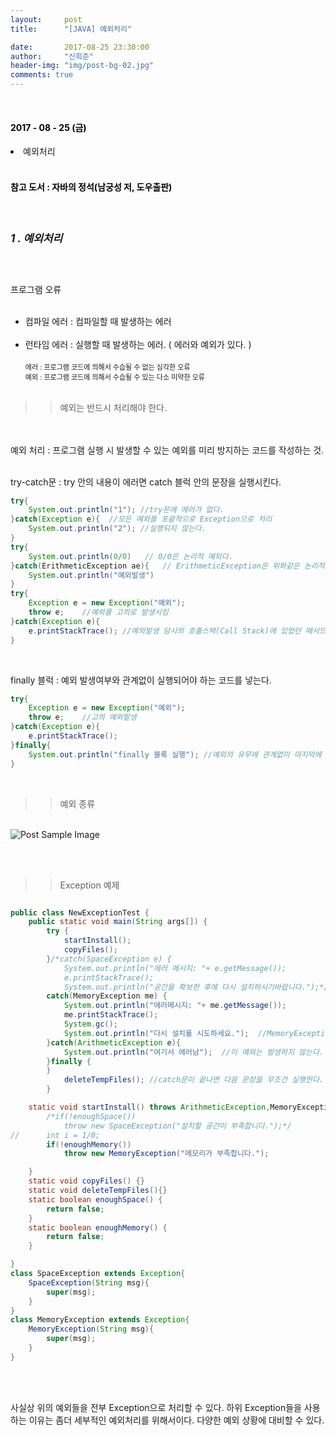```yaml
---
layout:     post
title:      "[JAVA] 예외처리"

date:       2017-08-25 23:30:00
author:     "신희준"
header-img: "img/post-bg-02.jpg"
comments: true
---
```

<br>
<H4 style ="font-weight:bold; color : black">2017 - 08 - 25 (금)</H4>

<li>예외처리</li>

<br>
<H4 style ="font-weight:bold; color:black;">참고 도서 : 자바의 정석(남궁성 저, 도우출판)</H4>
<br>

<h5 style = "font-size: 17px; font-weight : bold;">1 . 예외처리</h5>
<br>

<p>

프로그램 오류 <br><br>

- 컴파일 에러 : 컴파일할 때 발생하는 에러<br><br>
- 런타임 에러 : 실행할 때 발생하는 에러. ( 에러와 예외가 있다. )
<br><br><span style="font-size:11px;">에러 : 프로그램 코드에 의해서 수습될 수 없는 심각한 오류 <br>
예외 : 프로그램 코드에 의해서 수습될 수 있는 다소 미약한 오류</span>
<br><br>

>>예외는 반드시 처리해야 한다.

<br><br>
예외 처리 : 프로그램 실행 시 발생할 수 있는 예외를 미리 방지하는 코드를 작성하는 것.
<br><br>

try-catch문 : try 안의 내용이 에러면 catch 블럭 안의 문장을 실행시킨다.
</p>


~~~java
try{
	System.out.println("1"); //try문에 에러가 없다.
}catch(Exception e){  //모든 예외를 포괄적으로 Exception으로 처리
 	System.out.println("2"); //실행되지 않는다.
}
try{
	System.out.println(0/0)   // 0/0은 논리적 예외다.
}catch(ErithmeticException ae){   // ErithmeticException은 위와같은 논리적 예외를 잡아낸다.
	System.out.println("예외발생")
}
try{
	Exception e = new Exception("예외");
	throw e;    //예외를 고의로 발생시킴
}catch(Exception e){
	e.printStackTrace(); //예외발생 당시의 호출스택(Call Stack)에 있었던 메서드의 정보와 예외 메세지를 화면에 출력한다.
}
~~~

<br>

<p>
finally 블럭 : 예외 발생여부와 관계없이 실행되어야 하는 코드를 넣는다.
</p>

~~~java
try{
	Exception e = new Exception("예외");
	throw e;    //고의 예외발생
}catch(Exception e){
	e.printStackTrace();
}finally{  
	System.out.println("finally 블록 실행"); //예외의 유무에 관계없이 마지막에 실행시킨다.
}
~~~

<br>
<p>

>> 예외 종류

<br>

<img src="{{ site.baseurl }}/img/exception.png" alt="Post Sample Image">
</p>

<BR><BR>

>>Exception 예제

~~~java

public class NewExceptionTest {
	public static void main(String args[]) {
		try {
			startInstall();
			copyFiles();
		}/*catch(SpaceException e) {
			System.out.println("에러 메시지: "+ e.getMessage());
			e.printStackTrace();
			System.out.println("공간을 확보한 후에 다시 설치하시기바랍니다.");*/
		catch(MemoryException me) {
			System.out.println("에러메시지: "+ me.getMessage());
			me.printStackTrace();
			System.gc();
			System.out.println("다시 설치를 시도하세요.");  //MemoryException에 대한 예외가 발생한다.
		}catch(ArithmeticException e){
			System.out.println("여기서 에러남");  //이 예외는 발생하지 않는다.
		}finally {
		}
			deleteTempFiles(); //catch문이 끝나면 다음 문장을 무조건 실행한다.
		}

	static void startInstall() throws ArithmeticException,MemoryException{
		/*if(!enoughSpace())
			throw new SpaceException("설치할 공간이 부족합니다.");*/
//		int i = 1/0;
		if(!enoughMemory())
			throw new MemoryException("메모리가 부족합니다.");

	}
	static void copyFiles() {}
	static void deleteTempFiles(){}
	static boolean enoughSpace() {
		return false;
	}
	static boolean enoughMemory() {
		return false;
	}

}
class SpaceException extends Exception{
	SpaceException(String msg){
		super(msg);
	}
}
class MemoryException extends Exception{
	MemoryException(String msg){
		super(msg);
	}
}
~~~

<br><br>

<p>사실상 위의 예외들을 전부 Exception으로 처리할 수 있다. 하위 Exception들을 사용하는 이유는 좀더 세부적인 예외처리를 위해서이다. 다양한 예외 상황에 대비할 수 있다.</p>
